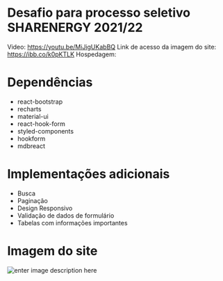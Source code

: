
# Desafio para processo seletivo SHARENERGY 2021/22

Video: https://youtu.be/MiJigUKabBQ
Link de acesso da imagem do site: https://ibb.co/k0pKTLK
Hospedagem:

# Dependências

 - react-bootstrap 
 - recharts 
 - material-ui 
 - react-hook-form 
 - styled-components 
 - hookform 
 - mdbreact

# Implementações adicionais

 - Busca 
 - Paginação 
 - Design Responsivo 
 - Validação de dados de formulário 
 - Tabelas com informações importantes

# Imagem do site

![enter image description here](https://i.ibb.co/P4Rxy2x/screencapture-localhost-3000-2021-10-29-10-43-30.png)
